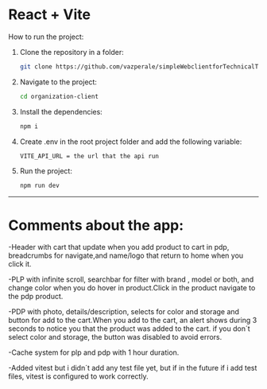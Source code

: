 # React + Vite

How to run the project:

1. Clone the repository in a folder:

    ```bash
    git clone https://github.com/vazperale/simpleWebclientforTechnicalTestNode.git
    ```

2. Navigate to the project:

    ```bash
    cd organization-client
    ```

3. Install the dependencies:

    ```bash
    npm i
    ```

4. Create .env in the root project folder and add the following variable:

    ```bash
    VITE_API_URL = the url that the api run
    ```

5. Run the project:

    ```bash
    npm run dev
    ```

---------------------------------------------------------------------------------------------------------------------------------------

# Comments about the app:

-Header with cart that update when you add product to cart in pdp, breadcrumbs for navigate,and name/logo that return to home when you click it.

-PLP with infinite scroll, searchbar for filter with brand , model or both,  and change color when you do hover in product.Click in the product navigate to the pdp product.

-PDP with photo, details/description, selects for color and storage and button for add to the cart.When you add to the cart, an alert shows during 3 seconds to notice you that 
 the product was added to the cart. if you don´t select color and storage, the button was disabled to avoid errors.

 -Cache system for plp and pdp with 1 hour duration.

 -Added vitest but i didn´t add any test file yet, but if in the future if i add test files, vitest is configured to work correctly.
 
